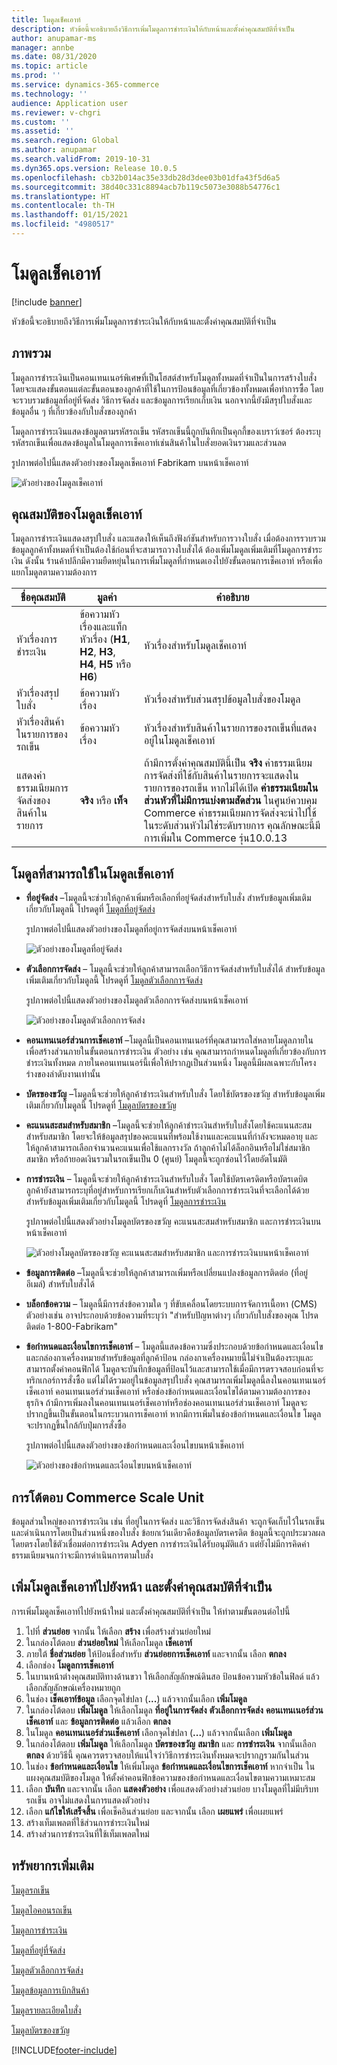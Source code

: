 ```yaml
---
title: โมดูลเช็คเอาท์
description: หัวข้อนี้จะอธิบายถึงวิธีการเพิ่มโมดูลการชำระเงินให้กับหน้าและตั้งค่าคุณสมบัติที่จำเป็น
author: anupamar-ms
manager: annbe
ms.date: 08/31/2020
ms.topic: article
ms.prod: ''
ms.service: dynamics-365-commerce
ms.technology: ''
audience: Application user
ms.reviewer: v-chgri
ms.custom: ''
ms.assetid: ''
ms.search.region: Global
ms.author: anupamar
ms.search.validFrom: 2019-10-31
ms.dyn365.ops.version: Release 10.0.5
ms.openlocfilehash: cb32b014ac35e33db28d3dee03b01dfa43f5d6a5
ms.sourcegitcommit: 38d40c331c8894acb7b119c5073e3088b54776c1
ms.translationtype: HT
ms.contentlocale: th-TH
ms.lasthandoff: 01/15/2021
ms.locfileid: "4980517"
---
```

# <a name="checkout-module"></a>โมดูลเช็คเอาท์

[!include [banner](includes/banner.md)]

หัวข้อนี้จะอธิบายถึงวิธีการเพิ่มโมดูลการชำระเงินให้กับหน้าและตั้งค่าคุณสมบัติที่จำเป็น

## <a name="overview"></a>ภาพรวม

โมดูลการชำระเงินเป็นคอนเทนเนอร์พิเศษที่เป็นโฮสต์สำหรับโมดูลทั้งหมดที่จำเป็นในการสร้างใบสั่ง โดยจะแสดงขั้นตอนแต่ละขั้นตอนของลูกค้าที่ใช้ในการป้อนข้อมูลที่เกี่ยวข้องทั้งหมดเพื่อทำการซื้อ โดยจะรวบรวมข้อมูลที่อยู่ที่จัดส่ง วิธีการจัดส่ง และข้อมูลการเรียกเก็บเงิน นอกจากนี้ยังมีสรุปใบสั่งและข้อมูลอื่น ๆ ที่เกี่ยวข้องกับใบสั่งของลูกค้า

โมดูลการชำระเงินแสดงข้อมูลตามรหัสรถเข็น รหัสรถเข็นนี้ถูกบันทึกเป็นคุกกี้ของเบราว์เซอร์ ต้องระบุรหัสรถเข็นเพื่อแสดงข้อมูลในโมดูลการเช็คเอาท์เช่นสินค้าในใบสั่งยอดเงินรวมและส่วนลด 

รูปภาพต่อไปนี้แสดงตัวอย่างของโมดูลเช็คเอาท์ Fabrikam บนหน้าเช็คเอาท์

![ตัวอย่างของโมดูลเช็คเอาท์](./media/Checkout.PNG)

## <a name="checkout-module-properties"></a>คุณสมบัติของโมดูลเช็คเอาท์

โมดูลการชำระเงินแสดงสรุปใบสั่ง และแสดงให้เห็นถึงฟังก์ชันสำหรับการวางใบสั่ง เมื่อต้องการรวบรวมข้อมูลลูกค้าทั้งหมดที่จำเป็นต้องใช้ก่อนที่จะสามารถวางใบสั่งได้ ต้องเพิ่มโมดูลเพิ่มเติมที่โมดูลการชำระเงิน ดังนั้น ร้านค้าปลีกมีความยืดหยุ่นในการเพิ่มโมดูลที่กำหนดเองไปยังขั้นตอนการเช็คเอาท์ หรือเพื่อแยกโมดูลตามความต้องการ

| ชื่อคุณสมบัติ | มูลค่า | คำอธิบาย |
|----------------|--------|-------------|
| หัวเรื่องการชำระเงิน | ข้อความหัวเรื่องและแท็กหัวเรื่อง (**H1**, **H2**, **H3**, **H4**, **H5** หรือ **H6**) | หัวเรื่องสำหรับโมดูลเช็คเอาท์ |
| หัวเรื่องสรุปใบสั่ง | ข้อความหัวเรื่อง | หัวเรื่องสำหรับส่วนสรุปข้อมูลใบสั่งของโมดูล |
| หัวเรื่องสินค้าในรายการของรถเข็น | ข้อความหัวเรื่อง | หัวเรื่องสำหรับสินค้าในรายการของรถเข็นที่แสดงอยู่ในโมดูลเช็คเอาท์ |
| แสดงค่าธรรมเนียมการจัดส่งของสินค้าในรายการ | **จริง** หรือ **เท็จ** | ถ้ามีการตั้งค่าคุณสมบัตินี้เป็น **จริง** ค่าธรรมเนียมการจัดส่งที่ใช้กับสินค้าในรายการจะแสดงในรายการของรถเข็น หากไม่ได้เปิด **ค่าธรรมเนียมในส่วนหัวที่ไม่มีการแบ่งตามสัดส่วน** ในศูนย์ควบคุม Commerce ค่าธรรมเนียมการจัดส่งจะนำไปใช้ในระดับส่วนหัวไม่ใช่ระดับรายการ คุณลักษณะนี้มีการเพิ่มใน Commerce รุ่น10.0.13 |

## <a name="modules-that-can-be-used-in-the-checkout-module"></a>โมดูลที่สามารถใช้ในโมดูลเช็คเอาท์

- **ที่อยู่จัดส่ง** –โมดูลนี้จะช่วยให้ลูกค้าเพิ่มหรือเลือกที่อยู่จัดส่งสำหรับใบสั่ง สำหรับข้อมูลเพิ่มเติมเกี่ยวกับโมดูลนี้ โปรดดูที่ [โมดูลที่อยู่จัดส่ง](ship-address-module.md)

    รูปภาพต่อไปนี้แสดงตัวอย่างของโมดูลที่อยู่การจัดส่งบนหน้าเช็คเอาท์

    ![ตัวอย่างของโมดูลที่อยู่จัดส่ง](./media/ecommerce-shippingaddress.PNG)

- **ตัวเลือกการจัดส่ง** – โมดูลนี้จะช่วยให้ลูกค้าสามารถเลือกวิธีการจัดส่งสำหรับใบสั่งได้ สำหรับข้อมูลเพิ่มเติมเกี่ยวกับโมดูลนี้ โปรดดูที่ [โมดูลตัวเลือกการจัดส่ง](delivery-options-module.md)

    รูปภาพต่อไปนี้แสดงตัวอย่างของโมดูลตัวเลือกการจัดส่งบนหน้าเช็คเอาท์
 
    ![ตัวอย่างของโมดูลตัวเลือกการจัดส่ง](./media/ecommerce-deliveryoptions.PNG)

- **คอนเทนเนอร์ส่วนการเช็คเอาท์** –โมดูลนี้เป็นคอนเทนเนอร์ที่คุณสามารถใส่หลายโมดูลภายใน เพื่อสร้างส่วนภายในขั้นตอนการชำระเงิน ตัวอย่าง เช่น คุณสามารถกำหนดโมดูลที่เกี่ยวข้องกับการชำระเงินทั้งหมด ภายในคอนเทนเนอร์นี้เพื่อให้ปรากฏเป็นส่วนหนึ่ง โมดูลนี้มีผลเฉพาะกับโครงร่างของลำดับงานเท่านั้น

- **บัตรของขวัญ** –โมดูลนี้จะช่วยให้ลูกค้าชำระเงินสำหรับใบสั่ง โดยใช้บัตรของขวัญ สำหรับข้อมูลเพิ่มเติมเกี่ยวกับโมดูลนี้ โปรดดูที่ [โมดูลบัตรของขวัญ](add-giftcard.md)

- **คะแนนสะสมสำหรับสมาชิก** –โมดูลนี้จะช่วยให้ลูกค้าชำระเงินสำหรับใบสั่งโดยใช้คะแนนสะสมสำหรับสมาชิก โดยจะให้ข้อมูลสรุปของคะแนนที่พร้อมใช้งานและคะแนนที่กำลังจะหมดอายุ และให้ลูกค้าสามารถเลือกจำนวนคะแนนเพื่อใช้แลกรางวัล ถ้าลูกค้าไม่ได้ล็อกอินหรือไม่ใช่สมาชิกสมาชิก หรือถ้ายอดเงินรวมในรถเข็นเป็น 0 (ศูนย์) โมดูลนี้จะถูกซ่อนไว้โดยอัตโนมัติ

- **การชำระเงิน** – โมดูลนี้จะช่วยให้ลูกค้าชำระเงินสำหรับใบสั่ง โดยใช้บัตรเครดิตหรือบัตรเดบิต ลูกค้ายังสามารถระบุที่อยู่สำหรับการเรียกเก็บเงินสำหรับตัวเลือกการชำระเงินที่จะเลือกได้ด้วย สำหรับข้อมูลเพิ่มเติมเกี่ยวกับโมดูลนี้ โปรดดูที่ [โมดูลการชำระเงิน](payment-module.md)

    รูปภาพต่อไปนี้แสดงตัวอย่างโมดูลบัตรของขวัญ คะแนนสะสมสำหรับสมาชิก และการชำระเงินบนหน้าเช็คเอาท์

    ![ตัวอย่างโมดูลบัตรของขวัญ คะแนนสะสมสำหรับสมาชิก และการชำระเงินบนหน้าเช็คเอาท์](./media/ecommerce-payments.PNG)

- **ข้อมูลการติดต่อ** –โมดูลนี้จะช่วยให้ลูกค้าสามารถเพิ่มหรือเปลี่ยนแปลงข้อมูลการติดต่อ (ที่อยู่อีเมล์) สำหรับใบสั่งได้

- **บล็อกข้อความ** – โมดูลนี้มีการส่งข้อความใด ๆ ที่ขับเคลื่อนโดยระบบการจัดการเนื้อหา (CMS) ตัวอย่างเช่น อาจประกอบด้วยข้อความที่ระบุว่า "สำหรับปัญหาต่างๆ เกี่ยวกับใบสั่งของคุณ โปรดติดต่อ 1-800-Fabrikam" 

- **ข้อกำหนดและเงื่อนไขการเช็คเอาท์** – โมดูลนี้แสดงข้อความซึ่งประกอบด้วยข้อกำหนดและเงื่อนไขและกล่องกาเครื่องหมายสำหรับข้อมูลที่ลูกค้าป้อน กล่องกาเครื่องหมายนี้ไม่จำเป็นต้องระบุและสามารถตั้งค่าคอนฟิกได้ โมดูลจะบันทึกข้อมูลที่ป้อนไว้และสามารถใช้เมื่อมีการตรวจสอบก่อนที่จะทริกเกอร์การสั่งซื้อ แต่ไม่ได้รวมอยู่ในข้อมูลสรุปใบสั่ง คุณสามารถเพิ่มโมดูลนี้ลงในคอนเทนเนอร์เช็คเอาท์ คอนเทนเนอร์ส่วนเช็คเอาท์ หรือช่องข้อกำหนดและเงื่อนไขได้ตามความต้องการของธุรกิจ ถ้ามีการเพิ่มลงในคอนเทนเนอร์เช็คเอาท์หรือช่องคอนเทนเนอร์ส่วนเช็คเอาท์ โมดูลจะปรากฏขึ้นเป็นขั้นตอนในกระบวนการเช็คเอาท์ หากมีการเพิ่มในช่องข้อกำหนดและเงื่อนไข โมดูลจะปรากฏขึ้นใกล้กับปุ่มการสั่งซื้อ

    รูปภาพต่อไปนี้แสดงตัวอย่างของข้อกำหนดและเงื่อนไขบนหน้าเช็คเอาท์

    ![ตัวอย่างของข้อกำหนดและเงื่อนไขบนหน้าเช็คเอาท์](./media/ecommerce-checkout-terms.PNG)

## <a name="commerce-scale-unit-interaction"></a>การโต้ตอบ Commerce Scale Unit

ข้อมูลส่วนใหญ่ของการชำระเงิน เช่น ที่อยู่ในการจัดส่ง และวิธีการจัดส่งสินค้า จะถูกจัดเก็บไว้ในรถเข็นและดำเนินการโดยเป็นส่วนหนึ่งของใบสั่ง ข้อยกเว้นเดียวคือข้อมูลบัตรเครดิต ข้อมูลนี้จะถูกประมวลผลโดยตรงโดยใช้ตัวเชื่อมต่อการชำระเงิน Adyen การชำระเงินได้รับอนุมัติแล้ว แต่ยังไม่มีการคิดค่าธรรมเนียมจนกว่าจะมีการดำเนินการตามใบสั่ง

## <a name="add-a-checkout-module-to-a-page-and-set-the-required-properties"></a>เพิ่มโมดูลเช็คเอาท์ไปยังหน้า และตั้งค่าคุณสมบัติที่จำเป็น

การเพิ่มโมดูลเช็คเอาท์ไปยังหน้าใหม่ และตั้งค่าคุณสมบัติที่จำเป็น ให้ทำตามขั้นตอนต่อไปนี้

1. ไปที่ **ส่วนย่อย** จากนั้น ให้เลือก **สร้าง** เพื่อสร้างส่วนย่อยใหม่
1. ในกล่องโต้ตอบ **ส่วนย่อยใหม่** ให้เลือกโมดูล **เช็คเอาท์**
1. ภายใต้ **ชื่อส่วนย่อย** ให้ป้อนชื่อสำหรับ **ส่วนย่อยการเช็คเอาท์** และจากนั้น เลือก **ตกลง**
1. เลือกช่อง **โมดูลการเช็คเอาท์**
1. ในบานหน้าต่างคุณสมบัติทางด้านขวา ให้เลือกสัญลักษณ์ดินสอ ป้อนข้อความหัวข้อในฟิลด์ แล้วเลือกสัญลักษณ์เครื่องหมายถูก
1. ในช่อง **เช็คเอาท์ข้อมูล** เลือกจุดไข่ปลา (**...**) แล้วจากนั้นเลือก **เพิ่มโมดูล**
1. ในกล่องโต้ตอบ **เพิ่มโมดูล** ให้เลือกโมดูล **ที่อยู่ในการจัดส่ง** **ตัวเลือกการจัดส่ง** **คอนเทนเนอร์ส่วนเช็คเอาท์** และ **ข้อมูลการติดต่อ** แล้วเลือก **ตกลง**
1. ในโมดูล **คอนเทนเนอร์ส่วนเช็คเอาท์** เลือกจุดไข่ปลา (**...**) แล้วจากนั้นเลือก **เพิ่มโมดูล**
1. ในกล่องโต้ตอบ **เพิ่มโมดูล** ให้เลือกโมดูล **บัตรของขวัญ** **สมาชิก** และ **การชำระเงิน** จากนั้นเลือก **ตกลง** ด้วยวิธีนี้ คุณควรตรวจสอบให้แน่ใจว่าวิธีการชำระเงินทั้งหมดจะปรากฏรวมกันในส่วน
1. ในช่อง **ข้อกำหนดและเงื่อนไข** ให้เพิ่มโมดูล **ข้อกำหนดและเงื่อนไขการเช็คเอาท์** หากจำเป็น ในแผงคุณสมบัติของโมดูล ให้ตั้งค่าคอนฟิกข้อความของข้อกำหนดและเงื่อนไขตามความเหมาะสม
1. เลือก **บันทึก** และจากนั้น เลือก **แสดงตัวอย่าง** เพื่อแสดงตัวอย่างส่วนย่อย บางโมดูลที่ไม่มีบริบทรถเข็น อาจไม่แสดงในการแสดงตัวอย่าง
1. เลือก **แก้ไขให้เสร็จสิ้น** เพื่อเช็คอินส่วนย่อย และจากนั้น เลือก **เผยแพร่** เพื่อเผยแพร่
1. สร้างเท็มเพลตที่ใช้ส่วนการชำระเงินใหม่
1. สร้างส่วนการชำระเงินที่ใช้เท็มเพลตใหม่

## <a name="additional-resources"></a>ทรัพยากรเพิ่มเติม

[โมดูลรถเข็น](add-cart-module.md)

[โมดูลไอคอนรถเข็น](cart-icon-module.md)

[โมดูลการชำระเงิน](payment-module.md)

[โมดูลที่อยู่ที่จัดส่ง](ship-address-module.md)

[โมดูลตัวเลือกการจัดส่ง](delivery-options-module.md)

[โมดูลข้อมูลการเบิกสินค้า](pickup-info-module.md)

[โมดูลรายละเอียดใบสั่ง](order-confirmation-module.md)

[โมดูลบัตรของขวัญ](add-giftcard.md)


[!INCLUDE[footer-include](../includes/footer-banner.md)]